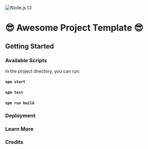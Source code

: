 ![Node.js CI](workflows/Node.js%20CI/badge.svg)

# 😎 Awesome Project Template 😎

## Getting Started

### Available Scripts

In the project directory, you can run:

#### `npm start`

#### `npm test`

#### `npm run build`

### Deployment

### Learn More

### Credits
